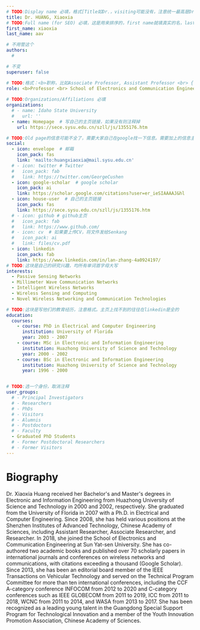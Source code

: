 ```yaml
---
# TODO:Display name 必填，格式[Title如Dr.，visiting可能没有，注意统一最高是Dr. 而不是Prof.] [全大写的Last name][, ][首字母大写的Last name]
title: Dr. HUANG, Xiaoxia
# TODO:Full name (for SEO) 必填，这是用来排序的，first name就填真实的名，last_name一定按照excel填写
first_name: xiaoxia   
last_name: aav

# 不用管这个
authors:
  # 

# 不变
superuser: false

# TODO:格式：<b>职称，比如Associate Professor, Assistant Professor <br> {工作单位}, {工作国家:China、USA等}</b>
role: <b>Professor <br> School of Electronics and Communication Engineering, Sun Yat-sen University, China</b>
 
# TODO:Organizations/Affiliations 必填
organizations:
  # - name: Idaho State University 
  #   url: ''
  - name: Homepage  # 写自己的主页链接，如果没有则注释掉
    url: https://sece.sysu.edu.cn/szll/js/1355176.htm

# TODO:Old page的信息可能不全了，需要大家自己在google找一下信息。需要加上的信息主要包含email、google scholar、个人主页、linkedin
social:
  - icon: envelope  # 邮箱
    icon_pack: fas
    link: 'mailto:huangxiaoxia@mail.sysu.edu.cn'
  # - icon: twitter # Twitter
  #   icon_pack: fab  
  #   link: https://twitter.com/GeorgeCushen
  - icon: google-scholar  # google scholar
    icon_pack: ai
    link: https://scholar.google.com/citations?user=er_ieSIAAAAJ&hl
  - icon: house-user  # 自己的主页链接
    icon_pack: fas
    link: https://sece.sysu.edu.cn/szll/js/1355176.htm
  # - icon: github # github主页
  #   icon_pack: fab   
  #   link: https://www.github.com/
  # - icon: cv  # 如果要上传CV，将文件发给Senkang
  #   icon_pack: ai
  #   link: files/cv.pdf
  - icon: linkedin 
    icon_pack: fab
    link: https://www.linkedin.com/in/lan-zhang-4a0924197/
# TODO:这块是自己的研究兴趣，均所有单词首字母大写
interests:
  - Passive Sensing Networks
  - Millimeter Wave Communication Networks
  - Intelligent Wireless Networks
  - Wireless Sensing and Computing
  - Novel Wireless Networking and Communication Technologies

# TODO:这块是写他们的教育经历，注意格式。主页上找不到的往往在linkedin是全的
education:
  courses:
    - course: PhD in Electrical and Computer Engineering
      institution: University of Florida
      year: 2003 - 2007
    - course: MSc in Electronic and Information Engineering
      institution: Huazhong University of Science and Technology
      year: 2000 - 2002
    - course: BSc in Electronic and Information Engineering
      institution: Huazhong University of Science and Technology
      year: 1996 - 2000


# TODO:选一个身份，取消注释
user_groups:
  # - Principal Investigators
  # - Researchers
  # - PhDs
  # - Visitors
  # - Alumnis
  # - Postdoctors
  # - Faculty
  - Graduated PhD Students
  # - Former Postdoctoral Researchers
  # - Former Visitors
---
```

<!-- TODO:写自己的Biography -->
# Biography
<!-- 这部分不要写他们的PhD招生信息，直接复制他们主页的个人简介。实在没有，在excel备注一下{个人资料缺失}再提交给我 -->
<!-- <p style="text-align:justify">  -->
Dr. Xiaoxia Huang received her Bachelor's and Master's degrees in Electronic and Information Engineering from Huazhong University of Science and Technology in 2000 and 2002, respectively. She graduated from the University of Florida in 2007 with a Ph.D. in Electrical and Computer Engineering. Since 2008, she has held various positions at the Shenzhen Institutes of Advanced Technology, Chinese Academy of Sciences, including Assistant Researcher, Associate Researcher, and Researcher. In 2018, she joined the School of Electronics and Communication Engineering at Sun Yat-sen University. She has co-authored two academic books and published over 70 scholarly papers in international journals and conferences on wireless networks and communications, with citations exceeding a thousand (Google Scholar). Since 2013, she has been an editorial board member of the IEEE Transactions on Vehicular Technology and served on the Technical Program Committee for more than ten international conferences, including the CCF A-category conference INFOCOM from 2012 to 2020 and C-category conferences such as IEEE GLOBECOM from 2011 to 2019, ICC from 2011 to 2018, WCNC from 2011 to 2014, and WASA from 2013 to 2017. She has been recognized as a leading young talent in the Guangdong Special Support Program for Technological Innovation and a member of the Youth Innovation Promotion Association, Chinese Academy of Sciences.